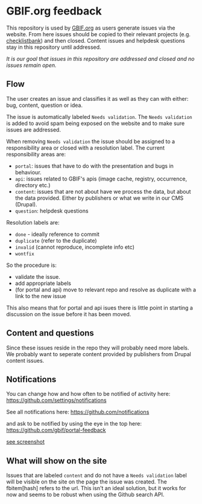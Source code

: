 # GBIF.org feedback
This repository is used by [GBIF.org](http://gbif.org) as users generate issues via the website.
From here issues should be copied to their relevant projects (e.g. [checklistbank](https://github.com/gbif/checklistbank)) and then closed.
Content issues and helpdesk questions stay in this repository until addressed.

_It is our goal that issues in this repository are addressed and closed and no issues remain open._

## Flow

The user creates an issue and classifies it as well as they can with either: bug, content, question or idea.

The issue is automatically labeled `Needs validation`. The `Needs validation` is added to avoid spam being exposed on the website and to make sure issues are addressed.

When removing `Needs validation` the issue should be assigned to a responsibility area or closed with a resolution label.
The current responsibility areas are:

* `portal`: issues that have to do with the presentation and bugs in behaviour.
* `api`: issues related to GBIF's apis (image cache, registry, occurrence, directory etc.)
* `content`: issues that are not about have we process the data, but about the data provided. Either by publishers or what we write in our CMS (Drupal).
* `question`: helpdesk questions

Resolution labels are:

* `done` - ideally reference to commit
* `duplicate` (refer to the duplicate)
* `invalid` (cannot reproduce, incomplete info etc)
* `wontfix`

So the procedure is:

* validate the issue.
* add appropriate labels
* (for portal and api) move to relevant repo and resolve as duplicate with a link to the new issue

This also means that for portal and api isues there is little point in starting a discussion on the issue before it has been moved.

## Content and questions
Since these issues reside in the repo they will probably need more labels. We probably want to seperate content provided by publishers from Drupal content issues.

## Notifications
You can change how and how often to be notified of activity here:
https://github.com/settings/notifications

See all notifications here:
https://github.com/notifications

and ask to be notified by using the eye in the top here:
https://github.com/gbif/portal-feedback

[see screenshot](https://gbif.box.com/s/wn685mdaxul687qo9d7x8gh4oiz4f78u)

## What will show on the site
Issues that are labeled `content` and do not have a `Needs validation` label will be visible on the site on the page the issue was created.
The fbitem[hash] refers to the url. 
This isn't an ideal solution, but it works for now and seems to be robust when using the Github search API.
